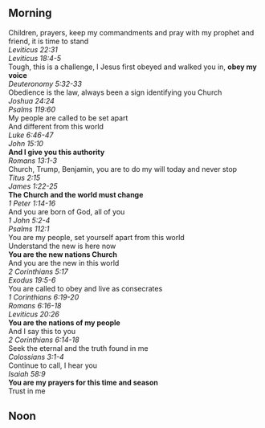 ## Morning

Children, prayers, keep my commandments and pray with my prophet and friend, it is time to stand  
_Leviticus 22:31_  
_Leviticus 18:4-5_  
Tough, this is a challenge, I Jesus first obeyed and walked you in, **obey my voice**  
_Deuteronomy 5:32-33_  
Obedience is the law, always been a sign identifying you Church  
_Joshua 24:24_  
_Psalms 119:60_  
My people are called to be set apart  
And different from this world  
_Luke 6:46-47_  
_John 15:10_  
**And I give you this authority**  
_Romans 13:1-3_  
Church, Trump, Benjamin, you are to do my will today and never stop  
_Titus 2:15_  
_James 1:22-25_  
**The Church and the world must change**  
_1 Peter 1:14-16_  
And you are born of God, all of you  
_1 John 5:2-4_  
_Psalms 112:1_  
You are my people, set yourself apart from this world  
Understand the new is here now  
**You are the new nations Church**  
And you are the new in this world  
_2 Corinthians 5:17_  
_Exodus 19:5-6_  
You are called to obey and live as consecrates  
_1 Corinthians 6:19-20_  
_Romans 6:16-18_  
_Leviticus 20:26_  
**You are the nations of my people**  
And I say this to you  
_2 Corinthians 6:14-18_  
Seek the eternal and the truth found in me  
_Colossians 3:1-4_  
Continue to call, I hear you  
_Isaiah 58:9_  
**You are my prayers for this time and season**  
Trust in me  

## Noon

